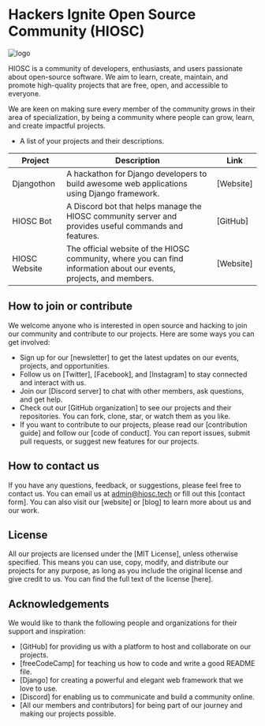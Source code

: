 # Hackers Ignite Open Source Community (HIOSC)
![logo](https://avatars.githubusercontent.com/u/139005153?s=200&v=4)

HIOSC is a community of developers, enthusiasts, and users passionate about open-source software. We aim to learn, create, maintain, and promote high-quality projects that are free, open, and accessible to everyone.

We are keen on making sure every member of the community grows in their area of specialization, by being a community where people can grow, learn, and create impactful projects.

- A list of your projects and their descriptions.

| Project | Description | Link |
| ------- | ----------- | ---- |
| Djangothon | A hackathon for Django developers to build awesome web applications using Django framework. | [Website] |
| HIOSC Bot | A Discord bot that helps manage the HIOSC community server and provides useful commands and features. | [GitHub] |
| HIOSC Website | The official website of the HIOSC community, where you can find information about our events, projects, and members. | [Website] |

## How to join or contribute

We welcome anyone who is interested in open source and hacking to join our community and contribute to our projects. Here are some ways you can get involved:

- Sign up for our [newsletter] to get the latest updates on our events, projects, and opportunities.
- Follow us on [Twitter], [Facebook], and [Instagram] to stay connected and interact with us.
- Join our [Discord server] to chat with other members, ask questions, and get help.
- Check out our [GitHub organization] to see our projects and their repositories. You can fork, clone, star, or watch them as you like.
- If you want to contribute to our projects, please read our [contribution guide] and follow our [code of conduct]. You can report issues, submit pull requests, or suggest new features for our projects.

 ## How to contact us

If you have any questions, feedback, or suggestions, please feel free to contact us. You can email us at admin@hiosc.tech or fill out this [contact form]. You can also visit our [website] or [blog] to learn more about us and our work.

## License

All our projects are licensed under the [MIT License], unless otherwise specified. This means you can use, copy, modify, and distribute our projects for any purpose, as long as you include the original license and give credit to us. You can find the full text of the license [here].

## Acknowledgements

We would like to thank the following people and organizations for their support and inspiration:

- [GitHub] for providing us with a platform to host and collaborate on our projects.
- [freeCodeCamp] for teaching us how to code and write a good README file.
- [Django] for creating a powerful and elegant web framework that we love to use.
- [Discord] for enabling us to communicate and build a community online.
- [All our members and contributors] for being part of our journey and making our projects possible.
